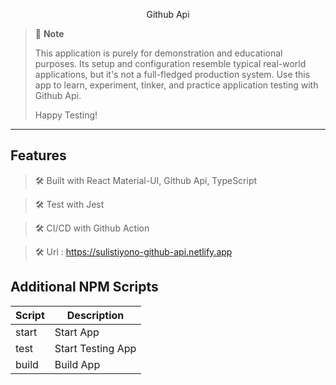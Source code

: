 <p align="center">
 Github Api
</p>

> 💬 **Note**
>
> This application is purely for demonstration and educational purposes. Its setup and configuration resemble typical real-world applications, but it's not a full-fledged production system. Use this app to learn, experiment, tinker, and practice application testing with Github Api.
>
> Happy Testing!

---

## Features

> 🛠 Built with React Material-UI, Github Api, TypeScript

> 🛠 Test with Jest

> 🛠 CI/CD with Github Action

> 🛠 Url : https://sulistiyono-github-api.netlify.app

## Additional NPM Scripts

| Script | Description       |
| ------ | ----------------- |
| start  | Start App         |
| test   | Start Testing App |
| build  | Build App         |
